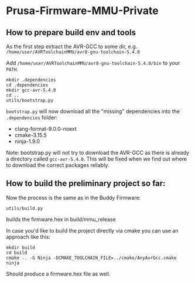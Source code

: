 # Prusa-Firmware-MMU-Private

## How to prepare build env and tools
As the first step extract the AVR-GCC to some dir, e.g. `/home/user/AVRToolchainMMU/avr8-gnu-toolchain-5.4.0`

Add `/home/user/AVRToolchainMMU/avr8-gnu-toolchain-5.4.0/bin` to your `PATH`.

```
mkdir .dependencies
cd .dependencies
mkdir gcc-avr-5.4.0
cd ..
utils/bootstrap.py
```

`bootstrap.py` will now download all the "missing" dependencies into the `.dependencies` folder:
- clang-format-9.0.0-noext
- cmake-3.15.5
- ninja-1.9.0

Note: bootstrap.py will not try to download the AVR-GCC as there is already a directory called
`gcc-avr-5.4.0`. This will be fixed when we find out where to download the correct packages reliably.

## How to build the preliminary project so far:
Now the process is the same as in the Buddy Firmware:
```
utils/build.py
```

builds the firmware.hex in build/mmu_release

In case you'd like to build the project directly via cmake you can use an approach like this:
```
mkdir build
cd build
cmake .. -G Ninja -DCMAKE_TOOLCHAIN_FILE=../cmake/AnyAvrGcc.cmake
ninja
```

Should produce a firmware.hex file as well.
